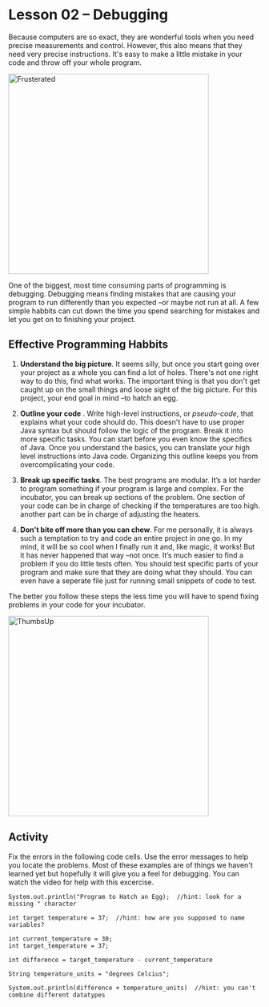 # Lesson 02 – Debugging

Because computers are so exact, they are wonderful tools when you need precise measurements and control. However, this also means that they need very precise instructions. It's easy to make a little mistake in your code and throw off your whole program. 

<img src="https://i.imgur.com/mo96iKf.jpg" alt="Frusterated" width="400
"/>

One of the biggest, most time consuming parts of programming is debugging. Debugging means finding mistakes that are causing your program to run differently than you expected –or maybe not run at all. A few simple habbits can cut down the time you spend searching for mistakes and let you get on to finishing your project.

## Effective Programming Habbits

1.   **Understand the big picture**. It seems silly, but once you start going over your project as a whole you can find a lot of holes. There's not one right way to do this, find what works. The important thing is that you don't get caught up on the small things and loose sight of the big picture. For this project, your end goal in mind –to hatch an egg.
    
2.  **Outline your code** . Write high-level instructions, or *pseudo-code*, that explains what your code should do. This doesn't have to use proper Java syntax but should follow the logic of the program. Break it into more specific tasks. You can start before you even know the specifics of Java. Once you understand the basics, you can translate your high level instructions into Java code. Organizing this outline keeps you from overcomplicating your code.
    
3.  **Break up specific tasks**. The best programs are modular. It’s a lot harder to program something if your program is large and complex. For the incubator, you can break up sections of the problem. One section of your code can be in charge of checking if the temperatures are too high. another part can be in charge of adjusting the heaters.
    
4.  **Don't bite off more than you can chew**. For me personally, it is always such a temptation to try and code an entire project in one go. In my mind, it will be so cool when I finally run it and, like magic, it works! But it has never happened that way –not once. It’s much easier to find a problem if you do little tests often. You should test specific parts of your program and make sure that they are doing what they should. You can even have a seperate file just for running small snippets of code to test.
    

The better you follow these steps the less time you will have to spend fixing problems in your code for your incubator.

<img src="https://i.imgur.com/lq1KfWg.jpg" alt="ThumbsUp" width="400
"/> 

## Activity

Fix the errors in the following code cells. Use the error messages to help you locate the problems. Most of these examples are of things we haven't learned yet but hopefully it will give you a feel for debugging. You can watch the video for help with this excercise.

```
System.out.println("Program to Hatch an Egg);  //hint: look for a missing " character
```

```
int target temperature = 37;  //hint: how are you supposed to name variables?
```
```
int current_temperature = 30;
int target_temperature = 37;

int difference = target_temperature - current_temperature

String temperature_units = "degrees Celcius";

System.out.println(difference + temperature_units)  //hint: you can't combine different datatypes
```